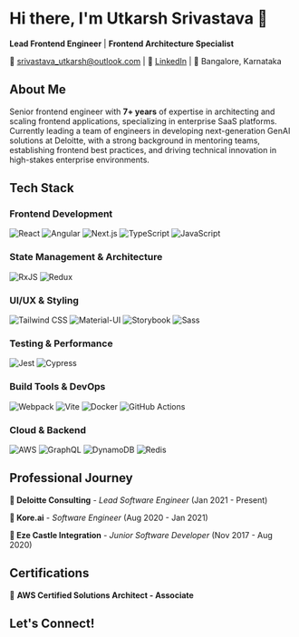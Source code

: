# Hi there, I'm Utkarsh Srivastava 👋

**Lead Frontend Engineer** | **Frontend Architecture Specialist**

📧 srivastava_utkarsh@outlook.com | 💼 [LinkedIn](https://linkedin.com/in/utkarsh-srivastava) | 📍 Bangalore, Karnataka

## About Me

Senior frontend engineer with **7+ years** of expertise in architecting and scaling frontend applications, specializing in enterprise SaaS platforms. Currently leading a team of engineers in developing next-generation GenAI solutions at Deloitte, with a strong background in mentoring teams, establishing frontend best practices, and driving technical innovation in high-stakes enterprise environments.

<!--## What I Do

🚀 **Leading Innovation**: Currently spearheading the development of enterprise-grade GenAI platforms handling ~150K+ daily requests

🏗️ **Architecture & Scale**: Architecting scalable design systems serving 10+ internal products with 98% component reusability

👥 **Team Leadership**: Managing cross-functional teams and establishing coding standards that reduce deployment time by 50%

📊 **Performance Optimization**: Implementing advanced performance patterns that improve page load times from 8s to 2s -->

## Tech Stack

### Frontend Development
![React](https://img.shields.io/badge/-React-61DAFB?style=flat-square&logo=react&logoColor=black)
![Angular](https://img.shields.io/badge/-Angular-DD0031?style=flat-square&logo=angular&logoColor=white)
![Next.js](https://img.shields.io/badge/-Next.js-000000?style=flat-square&logo=next.js&logoColor=white)
![TypeScript](https://img.shields.io/badge/-TypeScript-3178C6?style=flat-square&logo=typescript&logoColor=white)
![JavaScript](https://img.shields.io/badge/-JavaScript-F7DF1E?style=flat-square&logo=javascript&logoColor=black)

### State Management & Architecture
![RxJS](https://img.shields.io/badge/-RxJS-B7178C?style=flat-square&logo=reactivex&logoColor=white)
![Redux](https://img.shields.io/badge/-Redux-764ABC?style=flat-square&logo=redux&logoColor=white)

### UI/UX & Styling
![Tailwind CSS](https://img.shields.io/badge/-Tailwind_CSS-38B2AC?style=flat-square&logo=tailwind-css&logoColor=white)
![Material-UI](https://img.shields.io/badge/-Material_UI-0081CB?style=flat-square&logo=material-ui&logoColor=white)
![Storybook](https://img.shields.io/badge/-Storybook-FF4785?style=flat-square&logo=storybook&logoColor=white)
![Sass](https://img.shields.io/badge/-Sass-CC6699?style=flat-square&logo=sass&logoColor=white)

### Testing & Performance
![Jest](https://img.shields.io/badge/-Jest-C21325?style=flat-square&logo=jest&logoColor=white)
![Cypress](https://img.shields.io/badge/-Cypress-17202C?style=flat-square&logo=cypress&logoColor=white)

### Build Tools & DevOps
![Webpack](https://img.shields.io/badge/-Webpack-8DD6F9?style=flat-square&logo=webpack&logoColor=black)
![Vite](https://img.shields.io/badge/-Vite-646CFF?style=flat-square&logo=vite&logoColor=white)
![Docker](https://img.shields.io/badge/-Docker-2496ED?style=flat-square&logo=docker&logoColor=white)
![GitHub Actions](https://img.shields.io/badge/-GitHub_Actions-2088FF?style=flat-square&logo=github-actions&logoColor=white)

### Cloud & Backend
![AWS](https://img.shields.io/badge/-AWS-232F3E?style=flat-square&logo=amazon-aws&logoColor=white)
![GraphQL](https://img.shields.io/badge/-GraphQL-E10098?style=flat-square&logo=graphql&logoColor=white)
![DynamoDB](https://img.shields.io/badge/-DynamoDB-4053D6?style=flat-square&logo=amazon-dynamodb&logoColor=white)
![Redis](https://img.shields.io/badge/-Redis-DC382D?style=flat-square&logo=redis&logoColor=white)

<!--## Key Achievements

💰 **$5M Digital Transformation**: Led frontend architecture for a major digital transformation project

⚡ **Performance Champion**: Reduced bundle sizes by 40% and page load times by 75%

🏆 **Award Winner**: Received outstanding awards under Deloitte's Rewards & Recognition Program

📈 **Scale Expert**: Built platforms processing 150K+ events/hour and handling 50K+ daily requests

🎯 **Zero Downtime**: Led AngularJS to Angular 12 migration with zero downtime -->

## Professional Journey

**🔹 Deloitte Consulting** - *Lead Software Engineer* (Jan 2021 - Present)
<!-- - Leading GenAI platform development and team of 5+ engineers
- Architecting scalable design systems and CI/CD pipelines -->

**🔹 Kore.ai** - *Software Engineer* (Aug 2020 - Jan 2021)
<!-- - Built high-performance web SDKs and bot analytics platforms
- Achieved 100% test coverage and reduced integration time significantly -->

**🔹 Eze Castle Integration** - *Junior Software Developer* (Nov 2017 - Aug 2020)
<!-- - Enhanced SIEM platform performance and built threat detection tools
- Improved Lighthouse scores from 65 to 90 -->

## Certifications

🏅 **AWS Certified Solutions Architect - Associate**

<!-- ## Education

🎓 **Bachelor of Engineering in Computer Science**  
*Visvesvaraya Technological University* | 2012 - 2016 -->

## Let's Connect!

<!-- I'm always interested in discussing frontend architecture, GenAI applications, team leadership, and innovative web technologies. Feel free to reach out! -->

<!-- ⭐️ *From [utksrivastva](https://github.com/utksrivastva)* -->
